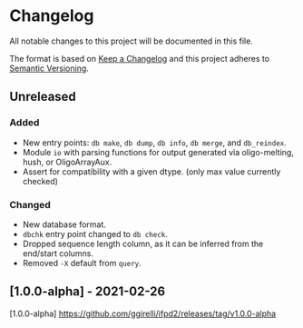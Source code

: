 # Changelog
All notable changes to this project will be documented in this file.

The format is based on [Keep a Changelog](http://keepachangelog.com/en/1.0.0/)
and this project adheres to [Semantic Versioning](http://semver.org/spec/v2.0.0.html).



## Unreleased
### Added
- New entry points: `db make`, `db dump`, `db info`, `db merge`, and `db_reindex`.
- Module `io` with parsing functions for output generated via oligo-melting, hush, or OligoArrayAux.
- Assert for compatibility with a given dtype. (only max value currently checked)

### Changed
- New database format.
- `dbchk` entry point changed to `db check`.
- Dropped sequence length column, as it can be inferred from the end/start columns.
- Removed `-X` default from `query`.

## [1.0.0-alpha] - 2021-02-26

[1.0.0-alpha] https://github.com/ggirelli/ifpd2/releases/tag/v1.0.0-alpha  
